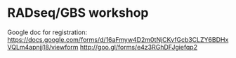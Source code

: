 # RADseq/GBS workshop
Google doc for registration: https://docs.google.com/forms/d/16aFmyw4D2m0tNjCKvfGcb3CLZY6BDHxVQLm4apnjj18/viewform
                             http://goo.gl/forms/e4z3RGhDFJgiefqp2


